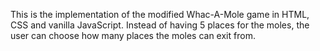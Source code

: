 This is the implementation of the modified Whac-A-Mole game in HTML, CSS and vanilla JavaScript. Instead of having 5 places for the moles, the user can choose how many places the moles can exit from.
